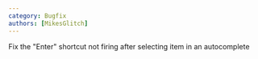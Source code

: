 ```yaml
---
category: Bugfix
authors: [MikesGlitch]
---
```


Fix the "Enter" shortcut not firing after selecting item in an autocomplete

